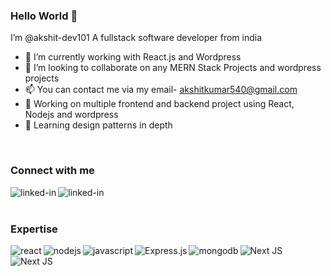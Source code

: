 
### Hello World 👋
I’m @akshit-dev101
A fullstack software developer from india

- 🌱 I’m currently working with React.js and Wordpress
- 💞️ I’m looking to collaborate on any MERN Stack Projects and wordpress projects
- 📫 You can contact me via my email- akshitkumar540@gmail.com
- 🔭 Working on multiple frontend and backend project using React, Nodejs and wordpress
- 🌱 Learning design patterns in depth
<br>

### Connect with me

[<img align="left" alt="linked-in" src="https://img.shields.io/badge/linkedin-%230077B5.svg?&style=for-the-badge&logo=linkedin&logoColor=white" />](https://www.linkedin.com/in/akshit-444416136/)


[<img align="left" alt="linked-in" src="https://img.shields.io/badge/Gmail-D14836.svg?style=for-the-badge&logo=gmail&logoColor=white" />](https://akshitkumar540@gmail.com/)
<br>
<br>

### Expertise

<img align="left" alt="react" src="https://img.shields.io/badge/react%20-%2320232a.svg?&style=for-the-badge&logo=react&logoColor=%2361DAFB" />
<img align="left" alt="nodejs" src="https://img.shields.io/badge/node.js%20-%2343853D.svg?&style=for-the-badge&logo=node.js&logoColor=white" />
<img align="left" alt="javascript" src="https://img.shields.io/badge/JavaScript-F7DF1E?style=for-the-badge&logo=javascript&logoColor=black" />
<img align="left" alt="Express.js" src="https://img.shields.io/badge/express.js-%23404d59.svg?style=for-the-badge&logo=express&logoColor=%2361DAFB"/>
<img align="left" alt="mongodb" src="https://img.shields.io/badge/MongoDB-4EA94B?style=for-the-badge&logo=mongodb&logoColor=white" />
<img align="left" alt="Next JS" src="https://img.shields.io/badge/nextjs-%23000000.svg?style=for-the-badge&logo=next.js&logoColor=white"/>
<img align="left" alt="Next JS" src="https://img.shields.io/badge/Wordpress-21759B?style=for-the-badge&logo=wordpress&logoColor=white"/>




<br>
